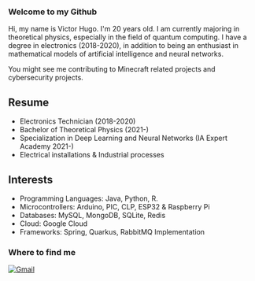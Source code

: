 

### Welcome to my Github

Hi, my name is Victor Hugo. I'm 20 years old. I am currently majoring in theoretical physics, especially in the field of quantum computing. I have a degree in electronics (2018-2020), in addition to being an enthusiast in mathematical models of artificial intelligence and neural networks.


You might see me contributing to Minecraft related projects and cybersecurity projects.

## Resume

- Electronics Technician (2018-2020)
- Bachelor of Theoretical Physics (2021-)
- Specialization in Deep Learning and Neural Networks (IA Expert Academy 2021-)
- Electrical installations & Industrial processes

## Interests

- Programming Languages: Java, Python, R.
- Microcontrollers: Arduino, PIC, CLP, ESP32 & Raspberry Pi
- Databases: MySQL, MongoDB, SQLite, Redis
- Cloud: Google Cloud
- Frameworks: Spring, Quarkus, RabbitMQ Implementation

### Where to find me

[![Gmail](https://img.shields.io/badge/-victorlor3ntz@gmail.com-red?style=flat-square&logo=Gmail&logoColor=white&link=mailto:victorlor3ntz@gmail.com)](mailto:victorlor3ntz@gmail.com)

